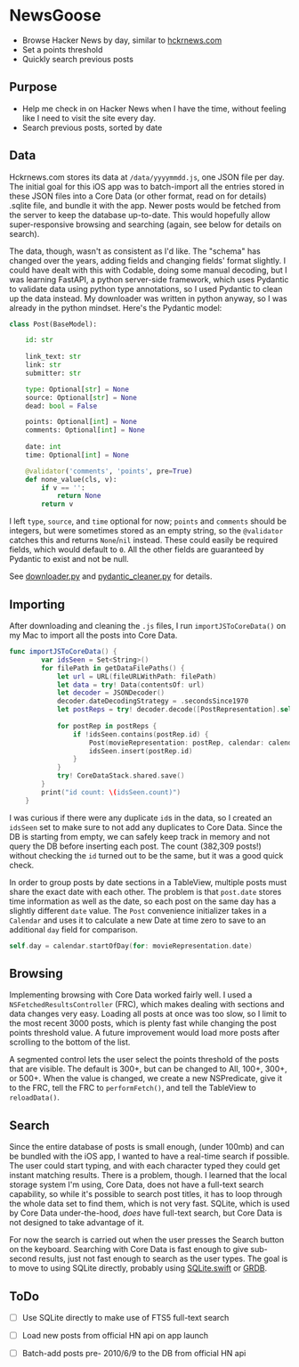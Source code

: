 # NewsGoose

* Browse Hacker News by day, similar to [hckrnews.com](https://hckrnews.com/)
* Set a points threshold
* Quickly search previous posts

## Purpose

* Help me check in on Hacker News when I have the time, without feeling like I need to visit the site every day.
* Search previous posts, sorted by date

## Data

Hckrnews.com stores its data at `/data/yyyymmdd.js`, one JSON file per day. The initial goal for this iOS app was to batch-import all the entries stored in these JSON files into a Core Data (or other format, read on for details) .sqlite file, and bundle it with the app. Newer posts would be fetched from the server to keep the database up-to-date. This would hopefully allow super-responsive browsing and searching (again, see below for details on search).

The data, though, wasn't as consistent as I'd like. The "schema" has changed over the years, adding fields and changing fields' format slightly. I could have dealt with this with Codable, doing some manual decoding, but I was learning FastAPI, a python server-side framework, which uses Pydantic to validate data using python type annotations, so I used Pydantic to clean up the data instead. My downloader was written in python anyway, so I was already in the python mindset. Here's the Pydantic model:

```python
class Post(BaseModel):

    id: str
    
    link_text: str
    link: str
    submitter: str

    type: Optional[str] = None
    source: Optional[str] = None
    dead: bool = False

    points: Optional[int] = None
    comments: Optional[int] = None
    
    date: int
    time: Optional[int] = None

    @validator('comments', 'points', pre=True)
    def none_value(cls, v):
        if v == '':
            return None
        return v
```

I left `type`, `source`, and `time` optional for now; `points` and `comments` should be integers, but were sometimes stored as an empty string, so the `@validator` catches this and returns `None`/`nil` instead. These could easily be required fields, which would default to `0`. All the other fields are guaranteed by Pydantic to exist and not be null.

See [downloader.py]() and [pydantic_cleaner.py]() for details.

## Importing

After downloading and cleaning the `.js` files, I run `importJSToCoreData()` on my Mac to import all the posts into Core Data.

```swift
func importJSToCoreData() {
        var idsSeen = Set<String>()
        for filePath in getDataFilePaths() {
            let url = URL(fileURLWithPath: filePath)
            let data = try! Data(contentsOf: url)
            let decoder = JSONDecoder()
            decoder.dateDecodingStrategy = .secondsSince1970
            let postReps = try! decoder.decode([PostRepresentation].self, from: data)
            
            for postRep in postReps {
                if !idsSeen.contains(postRep.id) {
                    Post(movieRepresentation: postRep, calendar: calendar)
                    idsSeen.insert(postRep.id)
                }
            }
            try! CoreDataStack.shared.save()
        }
        print("id count: \(idsSeen.count)")
    }
```

I was curious if there were any duplicate `id`s in the data, so I created an `idsSeen` set to make sure to not add any duplicates to Core Data. Since the DB is starting from empty, we can safely keep track in memory and not query the DB before inserting each post. The count (382,309 posts!) without checking the `id` turned out to be the same, but it was a good quick check.

In order to group posts by date sections in a TableView, multiple posts must share the exact date with each other. The problem is that `post.date` stores time information as well as the date, so each post on the same day has a slightly different `date` value. The `Post` convenience initializer takes in a `Calendar` and uses it to calculate a new Date at time zero to save to an additional `day` field for comparison.

```swift
self.day = calendar.startOfDay(for: movieRepresentation.date)
```

## Browsing

Implementing browsing with Core Data worked fairly well. I used a `NSFetchedResultsController` (FRC), which makes dealing with sections and data changes very easy. Loading all posts at once was too slow, so I limit to the most recent 3000 posts, which is plenty fast while changing the post points threshold value. A future improvement would load more posts after scrolling to the bottom of the list.

A segmented control lets the user select the points threshold of the posts that are visible. The default is 300+, but can be changed to All, 100+, 300+, or 500+. When the value is changed, we create a new NSPredicate, give it to the FRC, tell the FRC to `performFetch()`, and tell the TableView to `reloadData()`.

## Search

Since the entire database of posts is small enough, (under 100mb) and can be bundled with the iOS app, I wanted to have a real-time search if possible. The user could start typing, and with each character typed they could get instant matching results. There is a problem, though. I learned that the local storage system I'm using, Core Data, does not have a full-text search capability, so while it's possible to search post titles, it has to loop through the whole data set to find them, which is not very fast. SQLite, which is used by Core Data under-the-hood, *does* have full-text search, but Core Data is not designed to take advantage of it.

For now the search is carried out when the user presses the Search button on the keyboard. Searching with Core Data is fast enough to give sub-second results, just not fast enough to search as the user types. The goal is to move to using SQLite directly, probably using [SQLite.swift](https://github.com/stephencelis/SQLite.swift) or [GRDB](https://github.com/groue/GRDB.swift).

## ToDo

- [ ] Use SQLite directly to make use of FTS5 full-text search
- [ ] Load new posts from official HN api on app launch
- [ ] Batch-add posts pre- 2010/6/9 to the DB from official HN api

